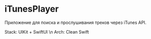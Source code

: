 # iTunesPlayer
Приложение для поиска и прослушивания треков через iTunes API.

Stack: UIKit + SwiftUI \n
Arch: Clean Swift
